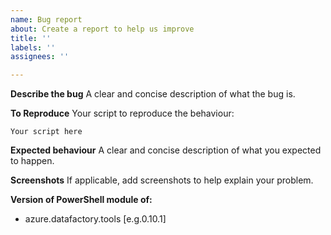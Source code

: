 ```yaml
---
name: Bug report
about: Create a report to help us improve
title: ''
labels: ''
assignees: ''

---
```


**Describe the bug**
A clear and concise description of what the bug is.

**To Reproduce**
Your script to reproduce the behaviour:
```
Your script here
```

**Expected behaviour**
A clear and concise description of what you expected to happen.

**Screenshots**
If applicable, add screenshots to help explain your problem.

**Version of PowerShell module of:**
 - azure.datafactory.tools [e.g.0.10.1]
